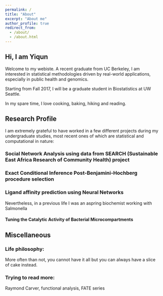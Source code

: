 ```yaml
---
permalink: /
title: "About"
excerpt: "About me"
author_profile: true
redirect_from: 
  - /about/
  - /about.html
---
```

## Hi, I am Yiqun 
Welcome to my webiste. A recent graduate from UC Berkeley, I am interested in statistical methodologies driven by real-world applications, especially in public health and genomics. 

Starting from Fall 2017, I will be a graduate student in Biostatistics at UW Seattle.

In my spare time, I love cooking, baking, hiking and reading.

## Research Profile

I am extremely grateful to have worked in a few different projects during my undergraduate studies, most recent ones of which are  statistical and computational in nature:

### Social Network Analysis using data from SEARCH (Sustainable East Africa Research of Community Health) project 

### Exact Conditional Inference Post-Benjamini-Hochberg procedure selection

### Ligand affinity prediction using Neural Networks


Nevertheless, in a previous life I was an aspring biochemist working with Salmonella

#### Tuning the Catalytic Activity of Bacterial Microcompartments

## Miscellaneous 

### Life philosophy: 
More often than not, you cannot have it all but you can always have a slice of cake instead.

### Trying to read more: 
Raymond Carver, functional analysis, FATE series




